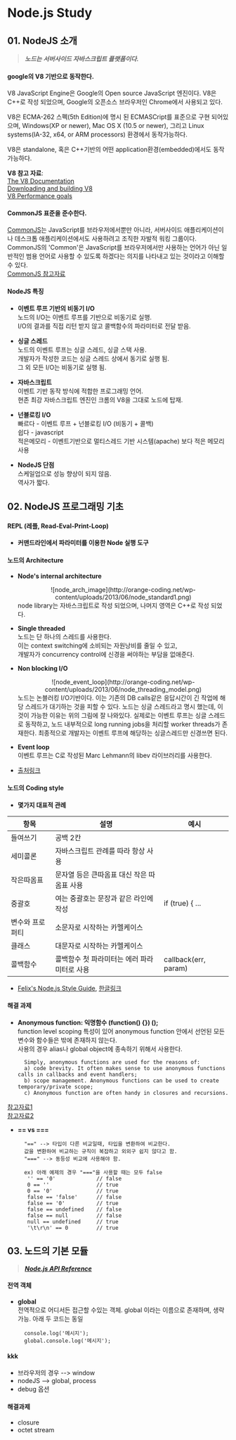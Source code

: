 # Node.js Study

## 01. NodeJS 소개

> ***노드는 서버사이드 자바스크립트 플랫폼이다.***

#### google의 V8 기반으로 동작한다.

V8 JavaScript Engine은 Google의 Open source JavaScript 엔진이다. V8은 C++로 작성 되었으며, Google의 오픈소스 브라우저인 Chrome에서 사용되고 있다.

V8은 ECMA-262 스펙(5th Edition)에 명시 된 ECMASCript를 표준으로 구현 되어있으며, Windows(XP or newer), Mac OS X (10.5 or newer), 그리고 Linux systems(IA-32, x64, or ARM processors) 환경에서 동작가능하다.

V8은 standalone, 혹은 C++기반의 어떤 application환경(embedded)에서도 동작가능하다.  

**V8 참고 자료**:  
[The V8 Documentation](https://developers.google.com/v8/intro)  
[Downloading and building V8](https://developers.google.com/v8/build)  
[V8 Performance goals](https://developers.google.com/v8/design)  

#### CommonJS 표준을 준수한다.
[CommonJS](http://www.commonjs.org)는 JavaScript를 브라우저에서뿐만 아니라, 서버사이드 애플리케이션이나 데스크톱 애플리케이션에서도 사용하려고 조직한 자발적 워킹 그룹이다. CommonJS의 'Common'은 JavaScript를 브라우저에서만 사용하는 언어가 아닌 일반적인 범용 언어로 사용할 수 있도록 하겠다는 의지를 나타내고 있는 것이라고 이해할 수 있다.  
[CommonJS 참고자료](http://helloworld.naver.com/helloworld/12864)  


#### NodeJS 특징

+ **이벤트 루프 기반의 비동기 I/O**  
		노드의 I/O는 이벤트 루프를 기반으로 비동기로 실행.  
        I/O의 결과를 직접 리턴 받지 않고 콜백함수의 파라미터로 전달 받음.  

+ **싱글 스레드**  
		노드의 이벤트 루프는 싱글 스레드, 싱글 스택 사용.  
        개발자가 작성한 코드는 싱글 스레드 상에서 동기로 실행 됨.  
        그 외 모든 I/O는 비동기로 실행 됨.  

+ **자바스크립트**  
		이벤트 기반 동작 방식에 적합한 프로그래밍 언어.  
        현존 최강 자바스크립트 엔진인 크롬의 V8을 그대로 노드에 탑재.  

+ **넌블로킹 I/O**  
		빠르다 - 이벤트 루프 + 넌블로킹 I/O (비동기 + 콜백)  
		쉽다 - javascript  
		적은메모리 - 이벤트기반으로 멀티스레드 기반 시스템(apache) 보다 적은 메모리 사용  

+ **NodeJS 단점**  
		스케일업으로 성능 향상이 되지 않음.  
		역사가 짧다.  


## 02. NodeJS 프로그래밍 기초

#### REPL (레플, Read-Eval-Print-Loop)

+ **커맨드라인에서 파라미터를 이용한 Node 실행 도구**  

#### 노드의 Architecture

+ **Node's internal architecture**  
	<center>![node_arch_image](http://orange-coding.net/wp-content/uploads/2013/06/node_standard1.png)</center>  
		node library는 자바스크립트로 작성 되었으며, 나머지 영역은 C++로 작성 되었다.  

+ **Single threaded**  
		노드는 단 하나의 스레드를 사용한다.  
		이는 context switching에 소비되는 자원낭비를 줄일 수 있고,  
        개발자가 concurrency control에 신경을 써야하는 부담을 없애준다.  

+ **Non blocking I/O**  
	<center>![node_event_loop](http://orange-coding.net/wp-content/uploads/2013/06/node_threading_model.png)</center>  
		노드는 논블러킹 I/O기반이다.  
        이는 기존의 DB calls같은 응답시간이 긴 작업에 해당 스레드가 대기하는 것을 피할 수 있다.  
		노드는 싱글 스레드라고 명시 했는데, 이것이 가능한 이유는 위의 그림에 잘 나와있다.  
		실제로는 이벤트 루프는 싱글 스레드로 동작하고,  
        노드 내부적으로 long running jobs을 처리할 worker threads가 존재한다.  
		최종적으로 개발자는 이벤트 루프에 해당하는 싱글스레드만 신경쓰면 된다.  

+ **Event loop**  
		이벤트 루프는 C로 작성된 Marc Lehmann의 libev 라이브러리를 사용한다.  

+ [출처링크](http://orange-coding.net/2013/06/29/xfiles-part-i-learning-how-to-walk)  

#### 노드의 Coding style

+ **몇가지 대표적 관례**  

| 항목       | 설명                       | 예시                   |
|----------|--------------------------|----------------------|
| 들여쓰기     | 공백 2칸                    |                      |
| 세미콜론     | 자바스크립트 관례를 따라 항상 사용      |                      |
| 작은따옴표    | 문자열 등은 큰따옴표 대신 작은 따옴표 사용 |                      |
| 중괄호      | 여는 중괄호는 문장과 같은 라인에 작성    | if (true) { ...      |
| 변수와 프로퍼티 | 소문자로 시작하는 카멜케이스          |                      |
| 클래스      | 대문자로 시작하는 카멜케이스          |                      |
| 콜백함수     | 콜백함수 첫 파라미터는 에러 파라미터로 사용 | callback(err, param) |  

+ [Felix's Node.js Style Guide](http://nodeguide.com/style.html), [한글링크](http://pismute.github.io/nodeguide.com/style.html)  

#### 해결 과제

+ **Anonymous function: 익명함수 (function() {}) ();**  
		function level scoping 특성이 있어 anonymous function 안에서 선언된 모든 변수와 함수들은 밖에 존재하지 않는다.  
		사용의 경우 alias나 global object에 종속하기 위해서 사용한다.  

		Simply, anonymous functions are used for the reasons of:  
		a) code brevity. It often makes sense to use anonymous functions calls in callbacks and event handlers;  
		b) scope management. Anonymous functions can be used to create temporary/private scope;  
		c) Anonymous function are often handy in closures and recursions.  
[참고자료1](http://thoughtsonscripts.blogspot.kr/2012/01/javascript-anonymous-functions.html)  
[참고자료2](http://hotdogya.tistory.com/103)  

+ **== vs ===**  

		"==" --> 타입이 다른 비교일때, 타입을 변환하여 비교한다.  
		값을 변환하여 비교하는 규칙이 복잡하고 외외구 쉽지 않다고 함.  
		"===" --> 동등성 비교에 사용해야 함.  

		ex) 아래 예제의 경우 "==="을 사용할 때는 모두 false  
		 '' == '0'             // false  
		 0 == ''               // true  
		 0 == '0'              // true  
		 false == 'false'      // false  
		 false == '0'          // true  
		 false == undefined    // false  
		 false == null         // false  
		 null == undefined     // true  
		 '\t\r\n' == 0         // true  

## 03. 노드의 기본 모듈

> ***[Node.js API Reference](http://www.nodejs.org/api/)***

#### 전역 객체

+ **global**  
전역적으로 어디서든 접근할 수있는 객체. global 이라는 이름으로 존재하며, 생략가능. 아래 두 코드는 동일  

		console.log('메시지');  
		global.console.log('메시지');  


#### kkk
+ 브라우저의 경우 --> window
+ nodeJS --> global, process
+ debug 옵션
	
#### 해결과제

+ closure
+ octet stream


